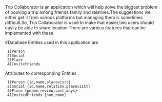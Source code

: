   Trip Collaborator is an application which will help solve the biggest problem of booking a trip among friends,family and relatives.The suggestions we either get it from various platforms but managing them is sometimes difficult.So, Trip Collaborator is used to make that easier,two users should easily be able to share location.There are various features that can be implemented with these.
  
 #Database 
Entities used in this application are



     1)Person
     2)Social
     3)Place
     4)Invitefriends 


 Attributes to corresponding Entities




     1)Person {id,name,placevisit}
     2)Social {id,name,relation,placevisit}
     3)Place {pname,review,cost,days}
     4)InvitedFriends {num,name}
     
